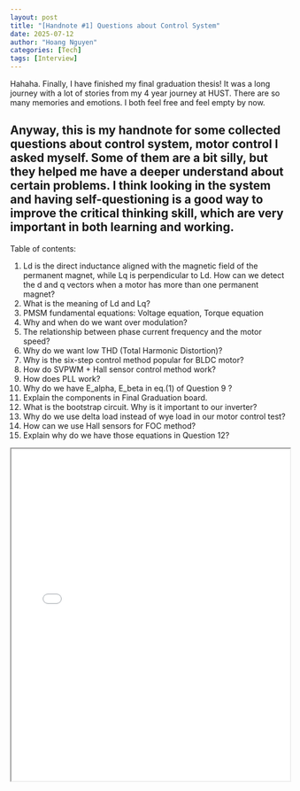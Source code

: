 ```yaml
---
layout: post
title: "[Handnote #1] Questions about Control System"
date: 2025-07-12
author: "Hoang Nguyen"
categories: [Tech]
tags: [Interview]
---
```

Hahaha. Finally, I have finished my final graduation thesis! It was a long journey with a lot of stories from my 4 year journey at HUST. There are so many memories and emotions. I both feel free and feel empty by now.

Anyway, this is my handnote for some collected questions about control system, motor control I asked myself. Some of them are a bit silly, but they helped me have a deeper understand about certain problems. I think looking in the system and having self-questioning is a good way to improve the critical thinking skill, which are very important in both learning and working.  
---
Table of contents:
 1. Ld is the direct inductance aligned with the magnetic field of the permanent magnet, while Lq is perpendicular to Ld. How can we detect the d and q vectors when a motor has more than one permanent magnet?
 2. What is the meaning of Ld and Lq?
 3. PMSM fundamental equations: Voltage equation, Torque equation
 4. Why and when do we want over modulation?
 5. The relationship between phase current frequency and the motor speed?
 6. Why do we want low THD (Total Harmonic Distortion)?
 7. Why is the six-step control method popular for BLDC motor?
 8. How do SVPWM + Hall sensor control method work?
 9. How does PLL work?
 10. Why do we have E_alpha, E_beta in eq.(1) of Question 9 ?
 11. Explain the components in Final Graduation board.
 12. What is the bootstrap circuit. Why is it important to our inverter? 
 13. Why do we use delta load instead of wye load in our motor control test?
 14. How can we use Hall sensors for FOC method?
 15. Explain why do we have those equations in Question 12?

<iframe src="/assets/Handnote_Control_System/PMSM Problems.pdf" width="100%" height="600px">
  This browser does not support PDFs. Please download the PDF to view it: 
  <a href="/assets/Handnote_Control_System/PMSM Problems.pdf">Download PDF</a>.
</iframe>
